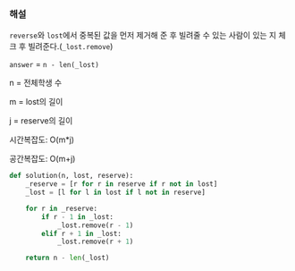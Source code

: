 ### 해설
`reverse`와 `lost`에서 중복된 값을 먼저 제거해 준 후 빌려줄 수 있는 사람이 있는 지 체크 후 빌려준다.(`_lost.remove`)

`answer` = `n - len(_lost)`

n = 전체학생 수

m = lost의 길이

j = reserve의 길이

시간복잡도: O(m*j)

공간복잡도: O(m+j)

```python
def solution(n, lost, reserve):
    _reserve = [r for r in reserve if r not in lost]
    _lost = [l for l in lost if l not in reserve]

    for r in _reserve:
        if r - 1 in _lost:
            _lost.remove(r - 1)
        elif r + 1 in _lost:
            _lost.remove(r + 1)

    return n - len(_lost)
```
